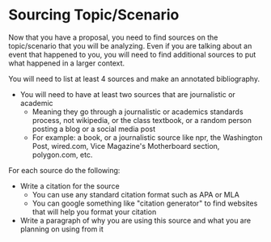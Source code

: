 # Sourcing Topic/Scenario

Now that you have a proposal, you need to find sources on the topic/scenario that you will be analyzing. Even if you are talking about an event that happened to you, you will need to find additional sources to put what happened in a larger context.

You will need to list at least 4 sources and make an annotated bibliography.

- You will need to have at least two sources that are journalistic or academic
  - Meaning they go through a journalistic or academics standards process, not wikipedia, or the class textbook, or a random person posting a blog or a social media post
  - For example: a book, or a journalistic source like npr, the Washington Post, wired.com, Vice Magazine's Motherboard section, polygon.com, etc.

For each source do the following:

- Write a citation for the source
  - You can use any standard citation format such as APA or MLA
  - You can google something like "citation generator" to find websites that will help you format your citation
- Write a paragraph of why you are using this source and what you are planning on using from it